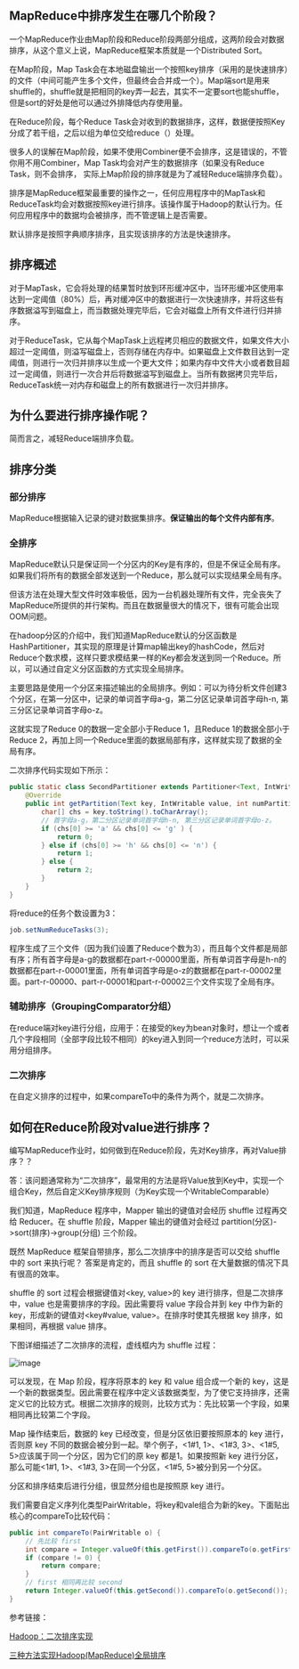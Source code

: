 ## MapReduce中排序发生在哪几个阶段？

一个MapReduce作业由Map阶段和Reduce阶段两部分组成，这两阶段会对数据排序，从这个意义上说，MapReduce框架本质就是一个Distributed Sort。

在Map阶段，Map Task会在本地磁盘输出一个按照key排序（采用的是快速排序）的文件（中间可能产生多个文件，但最终会合并成一个）。Map端sort是用来shuffle的，shuffle就是把相同的key弄一起去，其实不一定要sort也能shuffle，但是sort的好处是他可以通过外排降低内存使用量。

在Reduce阶段，每个Reduce Task会对收到的数据排序，这样，数据便按照Key分成了若干组，之后以组为单位交给reduce（）处理。

很多人的误解在Map阶段，如果不使用Combiner便不会排序，这是错误的，不管你用不用Combiner，Map Task均会对产生的数据排序（如果没有Reduce Task，则不会排序， 实际上Map阶段的排序就是为了减轻Reduce端排序负载）。

排序是MapReduce框架最重要的操作之一，任何应用程序中的MapTask和ReduceTask均会对数据按照key进行排序。该操作属于Hadoop的默认行为。任何应用程序中的数据均会被排序，而不管逻辑上是否需要。

默认排序是按照字典顺序排序，且实现该排序的方法是快速排序。

## 排序概述

对于MapTask，它会将处理的结果暂时放到环形缓冲区中，当环形缓冲区使用率达到一定阈值（80%）后，再对缓冲区中的数据进行一次快速排序，并将这些有序数据溢写到磁盘上，而当数据处理完毕后，它会对磁盘上所有文件进行归并排序。

对于ReduceTask，它从每个MapTask上远程拷贝相应的数据文件，如果文件大小超过一定阈值，则溢写磁盘上，否则存储在内存中。如果磁盘上文件数目达到一定阈值，则进行一次归并排序以生成一个更大文件；如果内存中文件大小或者数目超过一定阈值，则进行一次合并后将数据溢写到磁盘上。当所有数据拷贝完毕后，ReduceTask统一对内存和磁盘上的所有数据进行一次归并排序。

## 为什么要进行排序操作呢？

简而言之，减轻Reduce端排序负载。


## 排序分类

### 部分排序

MapReduce根据输入记录的键对数据集排序。**保证输出的每个文件内部有序**。

### 全排序

MapReduce默认只是保证同一个分区内的Key是有序的，但是不保证全局有序。如果我们将所有的数据全部发送到一个Reduce，那么就可以实现结果全局有序。

但该方法在处理大型文件时效率极低，因为一台机器处理所有文件，完全丧失了MapReduce所提供的并行架构。而且在数据量很大的情况下，很有可能会出现OOM问题。

在hadoop分区的介绍中，我们知道MapReduce默认的分区函数是HashPartitioner，其实现的原理是计算map输出key的hashCode，然后对Reduce个数求模，这样只要求模结果一样的Key都会发送到同一个Reduce。所以，可以通过自定义分区函数的方式实现全局排序。

主要思路是使用一个分区来描述输出的全局排序。例如：可以为待分析文件创建3个分区，在第一分区中，记录的单词首字母a-g，第二分区记录单词首字母h-n, 第三分区记录单词首字母o-z。

这就实现了Reduce 0的数据一定全部小于Reduce 1，且Reduce 1的数据全部小于Reduce 2，再加上同一个Reduce里面的数据局部有序，这样就实现了数据的全局有序。

二次排序代码实现如下所示：
```java
public static class SecondPartitioner extends Partitioner<Text, IntWritable> {
    @Override
    public int getPartition(Text key, IntWritable value, int numPartitions) {
        char[] chs = key.toString().toCharArray();
        // 首字母a-g，第二分区记录单词首字母h-n, 第三分区记录单词首字母o-z。
        if (chs[0] >= 'a' && chs[0] <= 'g' ) {
            return 0;
        } else if (chs[0] >= 'h' && chs[0] <= 'n') {
            return 1;
        } else {
            return 2;
        }
    }
}
```

将reduce的任务个数设置为3：
```java
job.setNumReduceTasks(3);
```
程序生成了三个文件（因为我们设置了Reduce个数为3），而且每个文件都是局部有序；所有首字母是a-g的数据都在part-r-00000里面，所有单词首字母是h-n的数据都在part-r-00001里面，所有单词首字母是o-z的数据都在part-r-00002里面。part-r-00000、part-r-00001和part-r-00002三个文件实现了全局有序。

### 辅助排序（GroupingComparator分组）

在reduce端对key进行分组，应用于：在接受的key为bean对象时，想让一个或者几个字段相同（全部字段比较不相同）的key进入到同一个reduce方法时，可以采用分组排序。


### 二次排序

在自定义排序的过程中，如果compareTo中的条件为两个，就是二次排序。

## 如何在Reduce阶段对value进行排序？ 

编写MapReduce作业时，如何做到在Reduce阶段，先对Key排序，再对Value排序？？

答：该问题通常称为“二次排序”，最常用的方法是将Value放到Key中，实现一个组合Key，然后自定义Key排序规则（为Key实现一个WritableComparable）


我们知道，MapReduce 程序中，Mapper 输出的键值对会经历 shuffle 过程再交给 Reducer。在 shuffle 阶段，Mapper 输出的键值对会经过 partition(分区)->sort(排序)->group(分组) 三个阶段。

既然 MapReduce 框架自带排序，那么二次排序中的排序是否可以交给 shuffle 中的 sort 来执行呢？
答案是肯定的，而且 shuffle 的 sort 在大量数据的情况下具有很高的效率。

shuffle 的 sort 过程会根据键值对<key, value>的 key 进行排序，但是二次排序中，value 也是需要排序的字段。因此需要将 value 字段合并到 key 中作为新的 key，形成新的键值对<key#value, value>。在排序时使其先根据 key 排序，如果相同，再根据 value 排序。

下图详细描述了二次排序的流程，虚线框内为 shuffle 过程：

![image](https://user-images.githubusercontent.com/30204737/120892535-6a170700-c641-11eb-8963-316caf8aefc6.png)

可以发现，在 Map 阶段，程序将原本的 key 和 value 组合成一个新的 key，这是一个新的数据类型。因此需要在程序中定义该数据类型，为了使它支持排序，还需定义它的比较方式。根据二次排序的规则，比较方式为：先比较第一个字段，如果相同再比较第二个字段。

Map 操作结束后，数据的 key 已经改变，但是分区依旧要按照原本的 key 进行，否则原 key 不同的数据会被分到一起。举个例子，<1#1, 1>、<1#3, 3>、<1#5, 5>应该属于同一个分区，因为它们的原 key 都是1。如果按照新 key 进行分区，那么可能<1#1, 1>、<1#3, 3>在同一个分区，<1#5, 5>被分到另一个分区。

分区和排序结束后进行分组，很显然分组也是按照原 key 进行。

我们需要自定义序列化类型PairWritable，将key和vale组合为新的key。下面贴出核心的compareTo比较代码：
```java
public int compareTo(PairWritable o) {
    // 先比较 first
    int compare = Integer.valueOf(this.getFirst()).compareTo(o.getFirst());
    if (compare != 0) {
        return compare;
    }
    // first 相同再比较 second
    return Integer.valueOf(this.getSecond()).compareTo(o.getSecond());
}
```

参考链接：

[Hadoop：二次排序实现](https://www.jianshu.com/p/bab62802d109)

[三种方法实现Hadoop(MapReduce)全局排序](https://cloud.tencent.com/developer/article/1199755)
